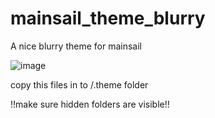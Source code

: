 # mainsail_theme_blurry
A nice blurry theme for mainsail

![image](https://user-images.githubusercontent.com/111509593/230703873-2800a71c-2d6a-4d29-b854-6a85ee36cda6.png)

copy this files in to /.theme folder 

!!make sure hidden folders are visible!!
